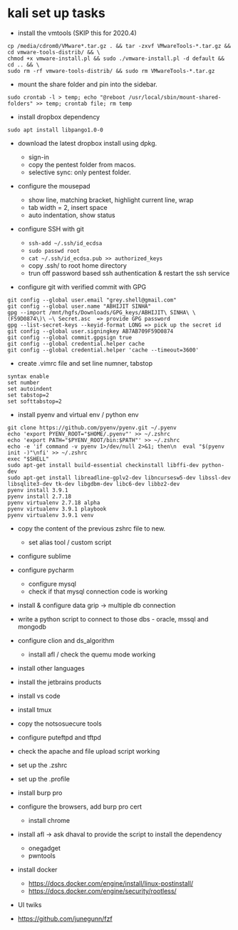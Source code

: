 # kali set up tasks

- install the vmtools (SKIP this for 2020.4)
```
cp /media/cdrom0/VMware*.tar.gz . && tar -zxvf VMwareTools-*.tar.gz && cd vmware-tools-distrib/ && \
chmod +x vmware-install.pl && sudo ./vmware-install.pl -d default && cd .. && \
sudo rm -rf vmware-tools-distrib/ && sudo rm VMwareTools-*.tar.gz
```

- mount the share folder and pin into the sidebar.
```
sudo crontab -l > temp; echo "@reboot /usr/local/sbin/mount-shared-folders" >> temp; crontab file; rm temp
```

- install dropbox dependency
```
sudo apt install libpango1.0-0
```

- download the latest dropbox install using dpkg.
  - sign-in
  - copy the pentest folder from macos.
  - selective sync: only pentest folder.

- configure the mousepad
  - show line, matching bracket, highlight current line, wrap
  - tab width = 2, insert space
  - auto indentation, show status

- configure SSH with git
  - `ssh-add ~/.ssh/id_ecdsa`
  - `sudo passwd root`
  - `cat ~/.ssh/id_ecdsa.pub >> authorized_keys`
  - copy .ssh/ to root home directory
  - trun off password based ssh authentication & restart the ssh service

- configure git with verified commit with GPG
```
git config --global user.email "grey.shell@gmail.com"
git config --global user.name "ABHIJIT SINHA"
gpg --import /mnt/hgfs/Downloads/GPG_keys/ABHIJIT\ SINHA\ \(F59D0874\)\ –\ Secret.asc  => provide GPG password
gpg --list-secret-keys --keyid-format LONG => pick up the secret id
git config --global user.signingkey AB7AB709F59D0874
git config --global commit.gpgsign true
git config --global credential.helper cache
git config --global credential.helper 'cache --timeout=3600'
```
- create .vimrc file and set line numner, tabstop
```
syntax enable
set number
set autoindent
set tabstop=2
set softtabstop=2
```

- install pyenv and virtual env / python env
```
git clone https://github.com/pyenv/pyenv.git ~/.pyenv
echo 'export PYENV_ROOT="$HOME/.pyenv"' >> ~/.zshrc
echo 'export PATH="$PYENV_ROOT/bin:$PATH"' >> ~/.zshrc
echo -e 'if command -v pyenv 1>/dev/null 2>&1; then\n  eval "$(pyenv init -)"\nfi' >> ~/.zshrc
exec "$SHELL"
sudo apt-get install build-essential checkinstall libffi-dev python-dev
sudo apt-get install libreadline-gplv2-dev libncursesw5-dev libssl-dev libsqlite3-dev tk-dev libgdbm-dev libc6-dev libbz2-dev
pyenv install 3.9.1
pyenv install 2.7.18
pyenv virtualenv 2.7.18 alpha
pyenv virtualenv 3.9.1 playbook
pyenv virtualenv 3.9.1 venv
```

- copy the content of the previous zshrc file to new.
  - set alias tool / custom script

- configure sublime
- configure pycharm
  - configure mysql
  - check if that mysql connection code is working
- install & configure data grip -> multiple db connection
- write a python script to connect to those dbs - oracle, mssql and mongodb

- configure clion and ds_algorithm
  - install afl / check the quemu mode working

- install other languages
- install the jetbrains products
- install vs code
- install tmux
- copy the notsosuecure tools
- configure puteftpd and tftpd
- check the apache and file upload script working
- set up the .zshrc
- set up the .profile
- install burp pro
- configure the browsers, add burp pro cert
  - install chrome

- install afl -> ask dhaval to provide the script to install the dependency
  - onegadget
  - pwntools

- install docker
    - https://docs.docker.com/engine/install/linux-postinstall/
    - https://docs.docker.com/engine/security/rootless/

- UI twiks

- https://github.com/junegunn/fzf


